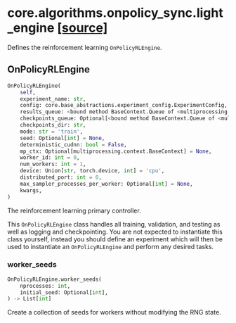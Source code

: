 # core.algorithms.onpolicy_sync.light_engine [[source]](https://github.com/allenai/allenact/tree/master/core/algorithms/onpolicy_sync/light_engine.py)
Defines the reinforcement learning `OnPolicyRLEngine`.
## OnPolicyRLEngine
```python
OnPolicyRLEngine(
    self,
    experiment_name: str,
    config: core.base_abstractions.experiment_config.ExperimentConfig,
    results_queue: <bound method BaseContext.Queue of <multiprocessing.context.DefaultContext object at 0x100907910>>,
    checkpoints_queue: Optional[<bound method BaseContext.Queue of <multiprocessing.context.DefaultContext object at 0x100907910>>],
    checkpoints_dir: str,
    mode: str = 'train',
    seed: Optional[int] = None,
    deterministic_cudnn: bool = False,
    mp_ctx: Optional[multiprocessing.context.BaseContext] = None,
    worker_id: int = 0,
    num_workers: int = 1,
    device: Union[str, torch.device, int] = 'cpu',
    distributed_port: int = 0,
    max_sampler_processes_per_worker: Optional[int] = None,
    kwargs,
)
```
The reinforcement learning primary controller.

This `OnPolicyRLEngine` class handles all training, validation, and
testing as well as logging and checkpointing. You are not expected
to instantiate this class yourself, instead you should define an
experiment which will then be used to instantiate an
`OnPolicyRLEngine` and perform any desired tasks.

### worker_seeds
```python
OnPolicyRLEngine.worker_seeds(
    nprocesses: int,
    initial_seed: Optional[int],
) -> List[int]
```
Create a collection of seeds for workers without modifying the RNG
state.
